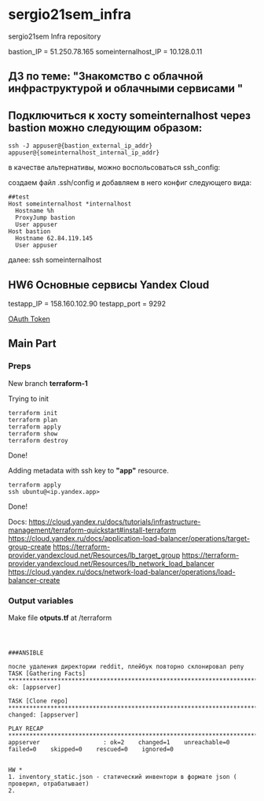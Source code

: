 # sergio21sem_infra
sergio21sem Infra repository

bastion_IP = 51.250.78.165
someinternalhost_IP = 10.128.0.11

## ДЗ по теме: "Знакомство с облачной инфраструктурой и облачными сервисами "
## Подключиться к хосту someinternalhost через bastion можно следующим образом:
```
ssh -J appuser@{bastion_external_ip_addr} appuser@{someinternalhost_internal_ip_addr}
```

в качестве альтернативы, можно воспольсоваться ssh_config:

создаем файл .ssh/config и добавляем в него конфиг следующего вида:

```
##test
Host someinternalhost *internalhost
  Hostname %h
  ProxyJump bastion
  User appuser
Host bastion
  Hostname 62.84.119.145
  User appuser
  ```

далее: ssh someinternalhost

## HW6 Основные сервисы Yandex Cloud
testapp_IP = 158.160.102.90
testapp_port = 9292


[OAuth Token](https://oauth.yandex.ru/authorize?response_type=token&client_id=1a6990aa636648e9b2ef855fa7bec2fb)

## Main Part

### Preps

New branch **terraform-1**


Trying to init
```
terraform init
terraform plan
terraform apply
terraform show
terraform destroy
```
Done!

Adding metadata with ssh key to **"app"** resource.
```
terraform apply
ssh ubuntu@<ip.yandex.app>
```
Done!

Docs:
https://cloud.yandex.ru/docs/tutorials/infrastructure-management/terraform-quickstart#install-terraform
https://cloud.yandex.ru/docs/application-load-balancer/operations/target-group-create
https://terraform-provider.yandexcloud.net/Resources/lb_target_group
https://terraform-provider.yandexcloud.net/Resources/lb_network_load_balancer
https://cloud.yandex.ru/docs/network-load-balancer/operations/load-balancer-create
### Output variables
Make file **otputs.tf** at /terraform
```



###ANSIBLE

после удаления директории reddit, плейбук повторно склонировал репу
TASK [Gathering Facts] *******************************************************************************************************************************************************************************************
ok: [appserver]

TASK [Clone repo] ************************************************************************************************************************************************************************************************
changed: [appserver]

PLAY RECAP *******************************************************************************************************************************************************************************************************
appserver                  : ok=2    changed=1    unreachable=0    failed=0    skipped=0    rescued=0    ignored=0


HW *
1. inventory_static.json - статический инвентори в формате json ( проверил, отрабатывает)
2.
